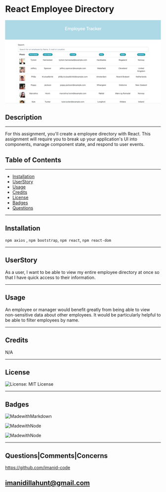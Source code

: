 # React Employee Directory
   ![preview](public/assets/img/preview.png) 
   
## Description

---
For this assignment, you'll create a employee directory with React. This assignment will require you to break up your application's UI into components, manage component state, and respond to user events.


    
## Table of Contents 
     
---
* [Installation](#Installation)
* [UserStory](#UserStory)
* [Usage](#Usage)
* [Credits](#Credits)
* [License](#License)
* [Badges](#Badges)
* [Questions](#Questions|Comments|Concerns)
    
---
## Installation

```npm axios``` , ```npm bootstrap```, ```npm react```, ```npm react-dom```

---

## UserStory

As a user, I want to be able to view my entire employee directory at once so that I have quick access to their information.

---

## Usage 

An employee or manager would benefit greatly from being able to view non-sensitive data about other employees. It would be particularly helpful to be able to filter employees by name.

---


## Credits 

N/A

---



## License

![License: MIT License](https://img.shields.io/badge/License-MIT-blue.svg)


---

## Badges 

![MadewithMarkdown](https://img.shields.io/badge/React-80%25-brightgreen)

![MadewithNode](https://img.shields.io/badge/Bootstrap-10%25-blue)


![MadewithNode](https://img.shields.io/badge/Axios-10%25-pink)

---

## Questions|Comments|Concerns

https://github.com/imanid-code

imanidillahunt@gmail.com
---
